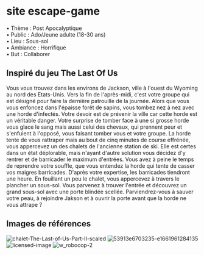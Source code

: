 # site escape-game
• Thème : Post Apocalyptique  
• Public : Ado/Jeune adulte (18-30 ans)  
• Lieu : Sous-sol  
• Ambiance : Horrifique  
• But : Collaborer  

## Inspiré du jeu The Last Of Us

Vous vous trouvez dans les environs de Jackson, ville à l'ouest du Wyoming au nord des Etats-Unis.
Vers la fin de l'après-midi, c'est votre groupe qui est désigné pour faire la dernière patrouille de la
journée. Alors que vous vous enfoncez dans l'épaisse forêt de sapins, vous tombez nez à nez avec une
horde d'infectés. Votre devoir est de prévenir la ville car cette horde est un véritable danger. Votre
surprise de tomber face à une si grosse horde vous glace le sang mais aussi celui des chevaux, qui
prennent peur et s'enfuient à l'opposé, vous faisant tomber vous et votre groupe. La horde tente de vous
rattraper mais au bout de cinq minutes de course effrénée, vous appercevez un des chalets de l'ancienne
station de ski. Elle est certes dans un état déplorable, mais n'ayant d'autre solution vous décidez d'y
rentrer et de barricader le maximum d'entrées. Vous avez à peine le temps de reprendre votre souffle,
que vous entendez la horde qui tente de casser vos maigres barricades. D'après votre expertise, les
barricades tiendront une heure. En fouillant un peu le chalet, vous appercevez à travers le plancher un
sous-sol. Vous parvenez à trouver l'entrée et découvrez un grand sous-sol avec une porte blindée
scellée. Parviendrez-vous à sauver votre peau, à rejoindre Jakson et à ouvrir la porte avant que la horde
ne vous attrape ?

## Images de références


![chalet-The-Last-of-Us-Part-II-scaled](https://user-images.githubusercontent.com/77785313/196005844-9901a4d0-998a-4d59-8c0c-4b139a49f474.jpg)
![53913e6703235-e1661961284135](https://user-images.githubusercontent.com/77785313/196005858-62014332-f5b9-407d-a5f7-8a420612b27b.jpg)
![licensed-image](https://user-images.githubusercontent.com/77785313/196005868-fafe097b-362a-4e5c-a3ee-04c62a2ac7fe.jpeg)
![w_robocop-2](https://user-images.githubusercontent.com/77785313/196005869-3730048d-5385-47fe-9f3c-8b2bbd22c99e.jpg)
